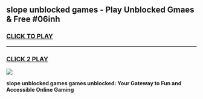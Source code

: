 
## slope unblocked games - Play Unblocked Gmaes & Free #06inh
<h3>
<a href="https://premium.freeplayer.one?title=slope_unblocked_games&ref=03M">CLICK TO PLAY</a></h3>
<hr>

<h3>
<a href="https://premium.freeplayer.one?title=slope_unblocked_games&ref=03M">CLICK 2 PLAY</a>
  
</h3>

<a href="https://premium.freeplayer.one?title=slope_unblocked_games&ref=03M"><img src="https://clearcache.store/games.png"></a>


**slope unblocked games games unblocked: Your Gateway to Fun and Accessible Online Gaming**
